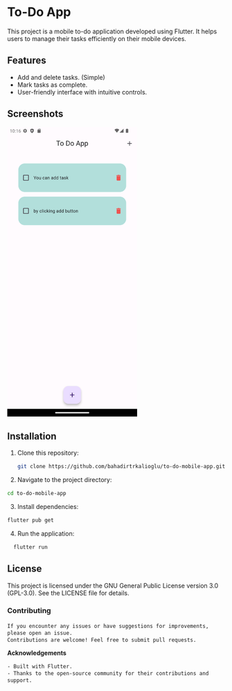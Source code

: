 # To-Do App

This project is a mobile to-do application developed using Flutter. It helps users to manage their tasks efficiently on their mobile devices.

## Features

- Add and delete tasks. (Simple)
- Mark tasks as complete.
- User-friendly interface with intuitive controls.

## Screenshots

<img src="screenshots/screen1.png" alt="Screenshot" width="300">

## Installation

1. Clone this repository:
   ```bash
   git clone https://github.com/bahadirtrkalioglu/to-do-mobile-app.git
   ```
2. Navigate to the project directory:
  ```bash
  cd to-do-mobile-app
  ```
3. Install dependencies:
  ```bash
  flutter pub get
  ```
4. Run the application:
  ```bash
    flutter run
  ```

## License

This project is licensed under the GNU General Public License version 3.0 (GPL-3.0). See the LICENSE file for details.
### Contributing

    If you encounter any issues or have suggestions for improvements, please open an issue.
    Contributions are welcome! Feel free to submit pull requests.

**Acknowledgements**

    - Built with Flutter.
    - Thanks to the open-source community for their contributions and support.
